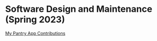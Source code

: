 # Software Design and Maintenance (Spring 2023)


[My Pantry App Contributions](https://shubhamlatkar.github.io/SDM-Spring2023/)
